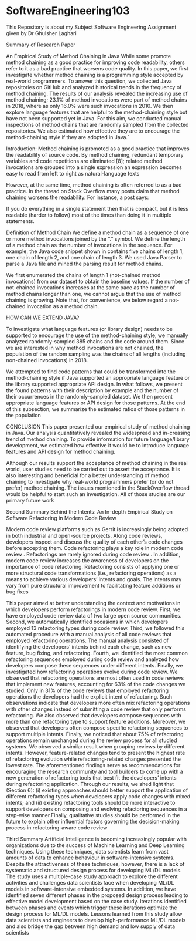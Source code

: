 # SoftwareEngineering103
This Repository is about my Subject Software Engineering Assignment given by Dr Ghulsher Laghari 


Summary of Research Paper 

An Empirical Study of Method Chaining in Java
While some promote method chaining as a good practice for improving code readability, others refer to it as a bad practice that worsens code quality. In this paper, we first investigate whether method chaining is a programming style accepted by real-world programmers. To answer this question, we collected Java repositories on GitHub and analyzed historical trends in the frequency of method chaining. The results of our analysis revealed the increasing use of method chaining; 23.1% of method invocations were part of method chains in 2018, where as only 16.0% were such invocations in 2010. We then explore language features that are helpful to the method-chaining style but have not been supported yet in Java. For this aim, we conducted manual inspections of method chains that are randomly sampled from the collected repositories. We also estimated how effective they are to encourage the method-chaining style if they are adopted in Java.`

Introduction: 
Method chaining is promoted as a good practice that improves the readability of source code. By method chaining, redundant temporary variables and code repetitions are eliminated [8]; related method invocations are grouped into a single expression an expression becomes easy to read from left to right as natural-language texts 

However, at the same time, method chaining is often referred to as a bad practice. In the thread on Stack Overflow  many posts claim that method chaining worsens the readability. For instance, a post says:

If you do everything in a single statement then that is compact, but it is less readable (harder to follow) most of the times than doing it in multiple statements.

Definition of Method Chain
We define a method chain as a sequence of one or more method invocations joined by the “.” symbol. We define the length of a
method chain as the number of invocations in the sequence. For example, the Java code snippet shown in  contains five chains of length 1, one chain of length 2, and one chain of length 3. We used Java Parser to parse a Java file and mined the parsing result for method chains.

We first enumerated the chains of length 1 (not-chained method invocations) from our dataset to obtain the baseline values. If the number of not-chained invocations increases at the same pace as the number of method chains longer than one, we cannot argue that the use of method chaining is growing. Note that, for convenience, we below regard a not-chained invocation as a method chain.

HOW CAN WE EXTEND JAVA?

To investigate what language features (or library design) needs to be supported to encourage the use of the method-chaining style, we manually analyzed randomly-sampled 385 chains and the code around them. Since we are interested in why method invocations are not chained, the population of the random sampling was the chains of all lengths (including non-chained invocations) in 2018.	

We attempted to find code patterns that could be transformed into the method-chaining style if Java supported an appropriate language feature or the library supported appropriate API design. In what follows, we present the found patterns with their description by example and the number of their occurrences in the randomly-sampled dataset. We then present appropriate language features or API design for those patterns. At the end of this subsection, we summarize the estimated ratios of those patterns in the population

CONCLUSION
This paper presented our empirical study of method chaining in Java. Our analysis quantitatively revealed the widespread and in-creasing trend of method chaining. To provide information for future language/library development, we estimated how effective it would be to introduce language features and API design for method chaining.

Although our results support the acceptance of method chaining in the real world, user studies need to be carried out to assert the acceptance. It is also interesting and beneficial for a better understanding of method chaining to investigate why real-world programmers prefer (or do not prefer) method chaining. The issues mentioned in the StackOverflow thread  would be helpful to start such an investigation. All of those studies are our primary future work


Second Summary 
Behind the Intents: An In-depth Empirical Study on Software
Refactoring in Modern Code Review

Modern code review platforms such as Gerrit  is increasingly being adopted in both industrial  and open-source projects. Along code reviews, developers inspect and discuss the quality of each other’s code changes before accepting them. Code refactoring plays a key role in modern code review . Refactorings are rarely ignored during code review . In addition, modern code review increases the awareness of developers on the importance of code refactoring. Refactoring consists of applying one or more structural code transformations (i.e., refactoring operations)  as a means to achieve various developers’ intents  and goals. The intents may vary from pure structural improvement to facilitating feature additions or bug fixes


This paper aimed at better understanding the context and motivations in which developers perform refactorings in modern code review. First, we have employed code review data of two large open source communities. Second, we automatically identified occasions in which developers employed 13 refactoring types during code review. Third, we followed this automated procedure with a manual analysis of all code reviews that employed refactoring operations. The manual analysis consisted of identifying the developers’ intents behind each change, such as new feature, bug fixing, and refactoring. Fourth, we identified the most common refactoring sequences employed during code review and analyzed how developers compose these sequences under different intents. Finally, we investigated how refactoring operations evolve during code review. We observed that refactoring operations are most often used in code reviews that implement new features, accounting for 63% of the code changes we studied. Only in 31% of the code reviews that employed refactoring operations the developers had the explicit intent of refactoring. Such observations indicate that developers more often mix refactoring operations with other changes instead of submitting a code review that only performs refactoring. We also observed that developers compose sequences with more than one refactoring type to support feature additions. Moreover, we observed that developers often compose specific refactoring sequences to support multiple intents. Finally, we noticed that about 75% of refactoring operations remain unchanged during the review process for all studied systems. We observed a similar result when grouping reviews by different intents. However, feature-related changes tend to present the highest rate of refactoring evolution while refactoring-related changes presented the lowest rate. The aforementioned findings serve as recommendations for encouraging the research community and tool builders to come up  with a new generation of refactoring tools that best fit the developers’ intents during refactoring application. Through our results, we shed light that (Section 6): (i) existing approaches should better support the application of different refactoring types when developers apply code changes with mixed intents; and (ii) existing refactoring tools should be more interactive to support developers on composing and evolving refactoring sequences in a step-wise manner.Finally, qualitative studies should be performed in the future to  explain other influential factors governing the decision-making process in refactoring-aware code review




Third Summary 
Artificial Intelligence is becoming increasingly popular with organizations due to the success of Machine Learning and Deep Learning techniques. Using these techniques, data scientists learn from vast amounts of data to enhance behaviour in software-intensive systems. Despite the attractiveness of these techniques, however, there is a lack of systematic and structured design process for developing ML/DL models. The study uses a multiple-case study approach to explore the different activities and challenges data scientists face when developing ML/DL models in software-intensive embedded systems. In addition, we have identified seven different phases in the proposed design process leading to effective model development based on the case study. Iterations identified between phases and events which trigger these iterations optimize the design process for ML/DL models. Lessons learned from this study allow data scientists and engineers to develop high-performance ML/DL models and also bridge the gap between high demand and low supply of data scientists
